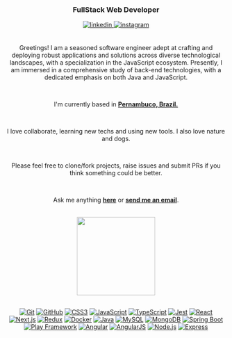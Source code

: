 <div align="center">

<h3 align="center">FullStack Web Developer</h3>

<a href="https://linkedin.com/in/thiagolvr" target="_blank">
<img src=https://img.shields.io/badge/linkedin-%2300acee.svg?color=405DE6&style=for-the-badge&logo=linkedin&logoColor=white alt=linkedin style="margin-bottom: 5px;" />
</a>
<a href="https://instagram.com/_thiagolvr" target="_blank">
<img src=https://img.shields.io/badge/instagram-%ff5851db.svg?color=C13584&style=for-the-badge&logo=instagram&logoColor=white alt=instagram style="margin-bottom: 5px;" />
</a>

<br />
<br />

Greetings! I am a seasoned software engineer adept at crafting and deploying robust applications and solutions across diverse technological landscapes, with a specialization in the JavaScript ecosystem. Presently, I am immersed in a comprehensive study of back-end technologies, with a dedicated emphasis on both Java and JavaScript.

<br />

I'm currently based in **[Pernambuco, Brazil.](https://www.google.com/maps/place/Pernambuco/@-6.6437599,-36.8682613,6z/data=!3m1!4b1!4m5!3m4!1s0x7007c9d931c86c5:0x1de0196a93401726!8m2!3d-8.8137173!4d-36.954107)**

<br />

I love collaborate, learning new techs and using new tools. I also love nature and dogs.

<br />

Please feel free to clone/fork projects, raise issues and submit PRs if you think something could be better.<br />

<br />

Ask me anything **[here](https://github.com/thiagolvr/thiagolvr/issues/new)** or <a href="mailto:thiago_marcos_@hotmail.com"><b>send me an email</b></a>.
 
<br />


<a href="https://github.com/thiagolvr">
<img height="180em" src="https://github-readme-stats.vercel.app/api/top-langs/?username=thiagolvr&langs_count=7&hide_border=true&layout=compact&line_height=20&title_color=7A7ADB&icon_color=2234AE&text_color=D3D3D3&bg_color=0,000000,130F40"/>
</a>
 
## 

<a href="https://github.com/thiagolvr">![Git](https://img.shields.io/badge/git-%23F05033.svg?style=for-the-badge&logo=git&logoColor=white)<a/>
<a href="https://github.com/thiagolvr">![GitHub](https://img.shields.io/badge/github-%23121011.svg?style=for-the-badge&logo=github&logoColor=white)<a/>
<a href="https://github.com/thiagolvr">![CSS3](https://img.shields.io/badge/css3-%231572B6.svg?style=for-the-badge&logo=css3&logoColor=white)<a/>
<a href="https://github.com/thiagolvr">![JavaScript](https://img.shields.io/badge/javascript-%23323330.svg?style=for-the-badge&logo=javascript&logoColor=%23F7DF1E)<a/>
 <a href="https://github.com/thiagolvr">![TypeScript](https://img.shields.io/badge/TypeScript-007ACC?style=for-the-badge&logo=typescript&logoColor=white)<a/>
<a href="https://github.com/thiagolvr">![Jest](https://img.shields.io/badge/-jest-%23C21325?style=for-the-badge&logo=jest&logoColor=white)<a/>
<a href="https://github.com/thiagolvr">![React](https://img.shields.io/badge/react-%2320232a.svg?style=for-the-badge&logo=react&logoColor=%2361DAFB)<a/>
<a href="https://github.com/thiagolvr">![Next.js](https://img.shields.io/badge/Next.js-%23000000?style=for-the-badge&logo=next.js&logoColor=white)<a/>
<a href="https://github.com/thiagolvr">![Redux](https://img.shields.io/badge/redux-%23593d88.svg?style=for-the-badge&logo=redux&logoColor=white)<a/>
<a href="https://github.com/thiagolvr">![Docker](https://img.shields.io/badge/docker-%230db7ed.svg?style=for-the-badge&logo=docker&logoColor=white)<a/>
<a href="https://github.com/thiagolvr">![Java](https://img.shields.io/badge/Java-%23ED8B00?style=for-the-badge&logo=java&logoColor=white)<a/>
<a href="https://github.com/thiagolvr">![MySQL](https://img.shields.io/badge/MySQL-%2300f?style=for-the-badge&logo=mysql&logoColor=white)<a/>
<a href="https://github.com/thiagolvr">![MongoDB](https://img.shields.io/badge/MongoDB-%234ea94b?style=for-the-badge&logo=mongodb&logoColor=white)<a/>
<a href="https://github.com/thiagolvr">![Spring Boot](https://img.shields.io/badge/Spring_Boot-%236DB33F?style=for-the-badge&logo=spring-boot&logoColor=white)<a/>
<a href="https://github.com/thiagolvr">![Play Framework](https://img.shields.io/badge/Play_Framework-%23FF9900?style=for-the-badge&logo=playframework&logoColor=white)<a/>
<a href="https://github.com/thiagolvr">![Angular](https://img.shields.io/badge/Angular-%23DD0031?style=for-the-badge&logo=angular&logoColor=white)<a/>
<a href="https://github.com/thiagolvr">![AngularJS](https://img.shields.io/badge/AngularJS-%23E23237?style=for-the-badge&logo=angularjs&logoColor=white)<a/>
<a href="https://github.com/thiagolvr">![Node.js](https://img.shields.io/badge/Node.js-%23339933?style=for-the-badge&logo=node.js&logoColor=white)<a/>
<a href="https://github.com/thiagolvr">![Express](https://img.shields.io/badge/Express-%23000000?style=for-the-badge&logo=express&logoColor=white)<a/>

</div>

